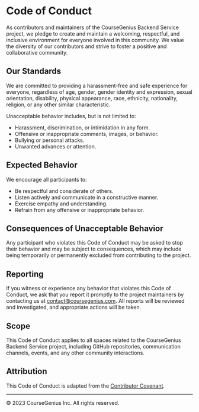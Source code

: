 # Code of Conduct

As contributors and maintainers of the CourseGenius Backend Service project, we pledge to create and maintain a welcoming, respectful, and inclusive environment for everyone involved in this community. We value the diversity of our contributors and strive to foster a positive and collaborative community.

## Our Standards

We are committed to providing a harassment-free and safe experience for everyone, regardless of age, gender, gender identity and expression, sexual orientation, disability, physical appearance, race, ethnicity, nationality, religion, or any other similar characteristic.

Unacceptable behavior includes, but is not limited to:

- Harassment, discrimination, or intimidation in any form.
- Offensive or inappropriate comments, images, or behavior.
- Bullying or personal attacks.
- Unwanted advances or attention.

## Expected Behavior

We encourage all participants to:

- Be respectful and considerate of others.
- Listen actively and communicate in a constructive manner.
- Exercise empathy and understanding.
- Refrain from any offensive or inappropriate behavior.

## Consequences of Unacceptable Behavior

Any participant who violates this Code of Conduct may be asked to stop their behavior and may be subject to consequences, which may include being temporarily or permanently excluded from contributing to the project.

## Reporting

If you witness or experience any behavior that violates this Code of Conduct, we ask that you report it promptly to the project maintainers by contacting us at [contact@coursegenius.com](mailto:contact@coursegenius.com). All reports will be reviewed and investigated, and appropriate actions will be taken.

## Scope

This Code of Conduct applies to all spaces related to the CourseGenius Backend Service project, including GitHub repositories, communication channels, events, and any other community interactions.

## Attribution

This Code of Conduct is adapted from the [Contributor Covenant](https://www.contributor-covenant.org/version/2/0/code_of_conduct.html).

---
© 2023 CourseGenius Inc. All rights reserved.
